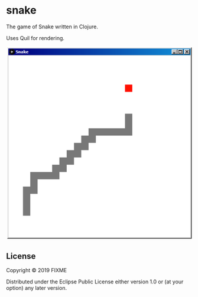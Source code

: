 # snake

The game of Snake written in Clojure.

Uses Quil for rendering.

![Alt text](./screenshot1.png?raw=true "Title")

## License

Copyright © 2019 FIXME

Distributed under the Eclipse Public License either version 1.0 or (at
your option) any later version.
